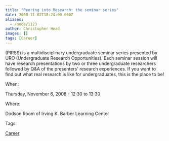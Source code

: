 ```yaml
---
title: "Peering into Research: the seminar series"
date: 2008-11-02T18:24:00.000Z
aliases:
  - /node/1123
author: Christopher Head
images: []
tags: [Career]
---
```


(PIRSS) is a multidisciplinary undergraduate seminar series presented by URO (Undergraduate Research Opportunities). Each seminar session will have research presentations by two or three undergraduate researchers followed by Q&A of the presenters' research experiences. If you want to find out what real research is like for undergraduates, this is the place to be!

When: 

Thursday, November 6, 2008 - 12:30 to 13:30

Where: 

Dodson Room of Irving K. Barber Learning Center

Tags: 

[Career](/career)
